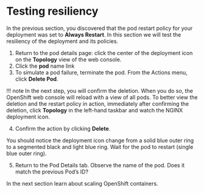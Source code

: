 # Testing resiliency

In the previous section, you discovered that the pod restart policy for your deployment was set to **Always Restart**. In this section we will test the resiliency of the deployment and its policies.

1. Return to the pod details page: click the center of the deployment icon on the **Topology** view of the web console.
2. Click the **pod** name link
3. To simulate a pod failure, terminate the pod. From the Actions menu, click **Delete Pod**.

!!! note
   In the next step, you will confirm the deletion.  When you do so, the OpenShift web console will reload with a view of all pods.  To better view the deletion and the restart policy in action, immediately after confirming the deletion, click **Topology** in the left-hand taskbar and watch the NGINX deployment icon.

4. Confirm the action by clicking **Delete**.

You should notice the deployment icon change from a solid blue outer ring to a segmented black and light blue ring. Wait for the pod to restart (single blue outer ring).

5. Return to the Pod Details tab. Observe the name of the pod. Does it match the previous Pod’s ID?

In the next section learn about scaling OpenShift containers.
